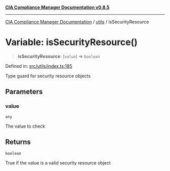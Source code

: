 [**CIA Compliance Manager Documentation v0.8.5**](../../README.md)

***

[CIA Compliance Manager Documentation](../../modules.md) / [utils](../README.md) / isSecurityResource

# Variable: isSecurityResource()

> **isSecurityResource**: (`value`) => `boolean`

Defined in: [src/utils/index.ts:185](https://github.com/Hack23/cia-compliance-manager/blob/3ae0301247f765ba03c8c0fe645db4718bb8af76/src/utils/index.ts#L185)

Type guard for security resource objects

## Parameters

### value

`any`

The value to check

## Returns

`boolean`

True if the value is a valid security resource object
